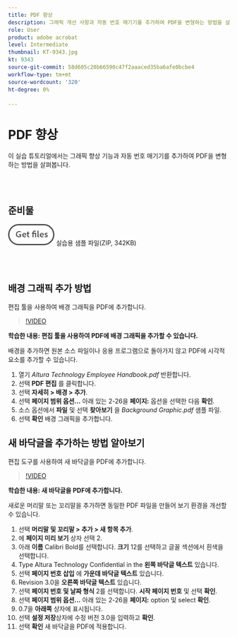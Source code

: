 ```yaml
---
title: PDF 향상
description: 그래픽 개선 사항과 자동 번호 매기기를 추가하여 PDF을 변형하는 방법을 살펴보세요
role: User
product: adobe acrobat
level: Intermediate
thumbnail: KT-9343.jpg
kt: 9343
source-git-commit: 58d605c20b66590c47f2aaaced35ba6afe0bcbe4
workflow-type: tm+mt
source-wordcount: '320'
ht-degree: 0%

---
```


# PDF 향상

이 실습 튜토리얼에서는 그래픽 향상 기능과 자동 번호 매기기를 추가하여 PDF을 변형하는 방법을 살펴봅니다.

<br> 

## 준비물

[![파일 가져오기](../assets/Getfiles.png)](../assets/Enhance.zip)
실습용 샘플 파일(ZIP, 342KB)

<br> 

## 배경 그래픽 추가 방법

편집 툴을 사용하여 배경 그래픽을 PDF에 추가합니다.

>[!VIDEO](https://video.tv.adobe.com/v/338746?hidetitle=true)

**학습한 내용: 편집 툴을 사용하여 PDF에 배경 그래픽을 추가할 수 있습니다.**

배경을 추가하면 원본 소스 파일이나 응용 프로그램으로 돌아가지 않고 PDF에 시각적 요소를 추가할 수 있습니다.

1. 열기 *Altura Technology Employee Handbook.pdf* 반환합니다.
1. 선택 **PDF 편집** 를 클릭합니다.
1. 선택 **자세히 > 배경 > 추가**.
1. 선택 **페이지 범위 옵션...** 아래 있는 2-26을 **페이지:** 옵션을 선택한 다음 **확인**.
1. 소스 옵션에서 **파일** 및 선택 **찾아보기** 을 *Background Graphic.pdf* 샘플 파일.
1. 선택 **확인** 배경 그래픽을 추가합니다.

## 새 바닥글을 추가하는 방법 알아보기

편집 도구를 사용하여 새 바닥글을 PDF에 추가합니다.

>[!VIDEO](https://video.tv.adobe.com/v/338745?hidetitle=true)

**학습한 내용: 새 바닥글을 PDF에 추가합니다.**

새로운 머리말 또는 꼬리말을 추가하면 동일한 PDF 파일을 만들어 보기 환경을 개선할 수 있습니다.

1. 선택 **머리말 및 꼬리말 > 추가 > 새 항목 추가**.
1. 에 **페이지 미리 보기** 상자 선택 2.
1. 아래 **이름** Calibri Bold를 선택합니다. **크기** 12를 선택하고 글꼴 섹션에서 흰색을 선택합니다.
1. Type Altura Technology Confidential in the **왼쪽 바닥글 텍스트** 있습니다.
1. 선택 **페이지 번호 삽입** 에 **가운데 바닥글 텍스트** 있습니다.
1. Revision 3.0을 **오른쪽 바닥글 텍스트** 있습니다.
1. 선택 **페이지 번호 및 날짜 형식** 2를 선택합니다. **시작 페이지 번호** 및 선택 **확인**.
1. 선택 **페이지 범위 옵션...** 아래 있는 2-26을 **페이지:** option 및 select **확인**.
1. 0.7을 **아래쪽** 상자에 표시됩니다.
1. 선택 **설정 저장**&#x200B;상자에 수정 버전 3.0을 입력하고 **확인**.
1. 선택 **확인** 새 바닥글을 PDF에 적용합니다.


